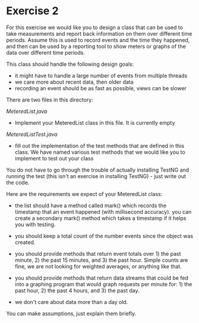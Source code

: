 Exercise 2
==========

For this exercise we would like you to design a class that can be used
to take measurements and report back information on them over different
time periods.  Assume this is used to record events and the time they 
happened, and then can be used by a reporting tool to show meters or 
graphs of the data over different time periods.

This class should handle the following design goals:

   - it might have to handle a large number of events from multiple threads
   - we care more about recent data, then older data
   - recording an event should be as fast as possible, views can be slower

There are two files in this directory:

*MeteredList.java*

- Implement your MeteredList class in this file.  It is currently empty

*MeteredListTest.java*

- fill out the implementation of the test methods that are defined
  in this class.  We have named various test methods that we would
  like you to implement to test out your class

You do not have to go through the trouble of actually installing TestNG and
running the test (this isn't an exercise in installing TestNG) - just write 
out the code.

Here are the requirements we expect of your MeteredList class:

- the list should have a method called mark() which records the timestamp
  that an event happened (with millisecond accuracy).  you can create a
  secondary mark() method which takes a timestamp if it helps you with
  testing.

- you should keep a total count of the number events since the object was
  created.

- you should provide methods that return event totals over 1) the past minute, 
  2) the past 15 minutes, and 3) the past hour.  Simple counts are fine, we
  are not looking for weighted averages, or anything like that.

- you should provide methods that return data streams that could be fed into
  a graphing program that would graph requests per minute for: 1) the past 
  hour, 2) the past 4 hours, and 3) the past day.

- we don't care about data more than a day old.


You can make assumptions, just explain them briefly.

